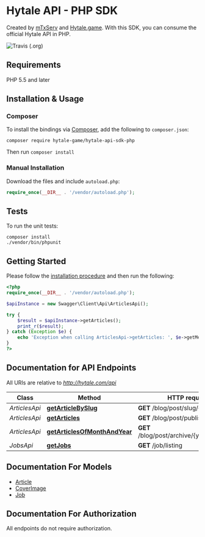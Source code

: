 # Hytale API - PHP SDK

Created by [mTxServ](https://mtxserv.com) and [Hytale.game](https://hytale.game).
With this SDK, you can consume the official Hytale API in PHP.

![Travis (.org)](https://img.shields.io/travis/mTxServ/hytale-api-sdk-php.svg)

## Requirements

PHP 5.5 and later

## Installation & Usage
### Composer

To install the bindings via [Composer](http://getcomposer.org/), add the following to `composer.json`:

```
composer require hytale-game/hytale-api-sdk-php
```

Then run `composer install`

### Manual Installation

Download the files and include `autoload.php`:

```php
require_once(__DIR__ . '/vendor/autoload.php');
```

## Tests

To run the unit tests:

```
composer install
./vendor/bin/phpunit
```

## Getting Started

Please follow the [installation procedure](#installation--usage) and then run the following:

```php
<?php
require_once(__DIR__ . '/vendor/autoload.php');

$apiInstance = new Swagger\Client\Api\ArticlesApi();

try {
    $result = $apiInstance->getArticles();
    print_r($result);
} catch (Exception $e) {
    echo 'Exception when calling ArticlesApi->getArticles: ', $e->getMessage(), PHP_EOL;
}
?>
```

## Documentation for API Endpoints

All URIs are relative to *http://hytale.com/api*

Class | Method | HTTP request | Description
------------ | ------------- | ------------- | -------------
*ArticlesApi* | [**getArticleBySlug**](docs/Api/ArticlesApi.md#getarticlebyslug) | **GET** /blog/post/slug/{slug} | 
*ArticlesApi* | [**getArticles**](docs/Api/ArticlesApi.md#getarticles) | **GET** /blog/post/published | 
*ArticlesApi* | [**getArticlesOfMonthAndYear**](docs/Api/ArticlesApi.md#getarticlesofmonthandyear) | **GET** /blog/post/archive/{year}/{month}/ | 
*JobsApi* | [**getJobs**](docs/Api/JobsApi.md#getjobs) | **GET** /job/listing | 


## Documentation For Models

 - [Article](docs/Model/Article.md)
 - [CoverImage](docs/Model/CoverImage.md)
 - [Job](docs/Model/Job.md)


## Documentation For Authorization

 All endpoints do not require authorization.